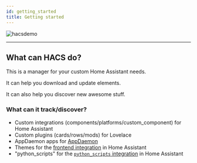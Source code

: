 ```yaml
---
id: getting_started
title: Getting started
---
```


![hacsdemo](/img/hacsdemo.gif)

***

## What can HACS do?

This is a manager for your custom Home Assistant needs.

It can help you download and update elements.

It can also help you discover new awesome stuff.

### What can it track/discover?

- Custom integrations (components/platforms/custom_component) for Home Assistant
- Custom plugins (cards/rows/mods) for Lovelace
- AppDaemon apps for [AppDaemon](https://appdaemon.readthedocs.io/en/latest/)
- Themes for the [frontend integration](https://www.home-assistant.io/components/frontend/) in Home Assistant
- "python_scripts" for the [`python_scripts` integration](https://www.home-assistant.io/components/python_script/) in Home Assistant